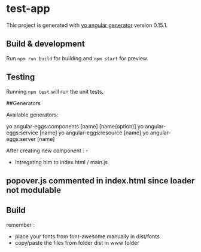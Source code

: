 # test-app

This project is generated with [yo angular generator](https://github.com/yeoman/generator-angular)
version 0.15.1.

## Build & development

Run `npm run build` for building and `npm start` for preview.

## Testing

Running `npm test` will run the unit tests.

##Generators

Available generators:

yo angular-eggs:components [name] [name(option)]
yo angular-eggs:service [name]
yo angular-eggs:resource [name]
yo angular-eggs:server [name]

After creating new component : -
 - Intregating him to index.html / main.js

## popover.js commented in index.html since loader not modulable

## Build

remember : 

 - place your fonts from font-awesome manually in dist/fonts
 - copy/paste the files from folder dist in www folder